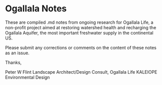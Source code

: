 # Ogallala Notes

These are compiled .md notes from ongoing research for Ogallala Life, a non-profit project aimed at restoring watershed health and recharging the Ogallala Aquifer, the most important freshwater supply in the continental US.

Please submit any corrections or comments on the content of these notes as an issue.

Thanks,

Peter W Flint 
Landscape Architect/Design Consult, Ogallala Life 
KALEIOPE Environmental Design
